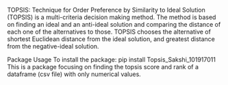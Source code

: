 TOPSIS:
Technique for Order Preference by Similarity to Ideal Solution (TOPSIS) is a multi-criteria decision making method. The method is based on finding an ideal and an anti-ideal solution and comparing the distance of each one of the alternatives to those. TOPSIS chooses the alternative of shortest Euclidean distance from the ideal solution, and greatest distance from the negative-ideal solution.

Package Usage
To install the package:
pip install Topsis_Sakshi_101917011
This is a package focusing on finding the topsis score and rank of a dataframe (csv file) with only numerical values.

